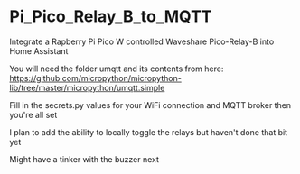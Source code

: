 # Pi_Pico_Relay_B_to_MQTT
Integrate a Rapberry Pi Pico W controlled Waveshare Pico-Relay-B into Home Assistant

You will need the folder umqtt and its contents from here:
https://github.com/micropython/micropython-lib/tree/master/micropython/umqtt.simple

Fill in the secrets.py values for your WiFi connection and MQTT broker then you're all set

I plan to add the ability to locally toggle the relays but haven't done that bit yet

Might have a tinker with the buzzer next
